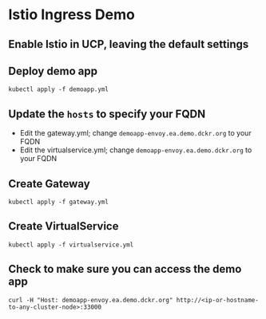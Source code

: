 # Istio Ingress Demo

## Enable Istio in UCP, leaving the default settings

## Deploy demo app

```
kubectl apply -f demoapp.yml
```

## Update the `hosts` to specify your FQDN

- Edit the gateway.yml; change `demoapp-envoy.ea.demo.dckr.org` to your FQDN
- Edit the virtualservice.yml; change `demoapp-envoy.ea.demo.dckr.org` to your FQDN

## Create Gateway

```
kubectl apply -f gateway.yml
```

## Create VirtualService

```
kubectl apply -f virtualservice.yml
```

## Check to make sure you can access the demo app

```
curl -H "Host: demoapp-envoy.ea.demo.dckr.org" http://<ip-or-hostname-to-any-cluster-node>:33000
```
